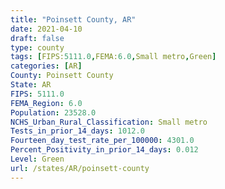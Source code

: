 ```yaml
---
title: "Poinsett County, AR"
date: 2021-04-10
draft: false
type: county
tags: [FIPS:5111.0,FEMA:6.0,Small metro,Green]
categories: [AR]
County: Poinsett County
State: AR
FIPS: 5111.0
FEMA_Region: 6.0
Population: 23528.0
NCHS_Urban_Rural_Classification: Small metro
Tests_in_prior_14_days: 1012.0
Fourteen_day_test_rate_per_100000: 4301.0
Percent_Positivity_in_prior_14_days: 0.012
Level: Green
url: /states/AR/poinsett-county
---
```



